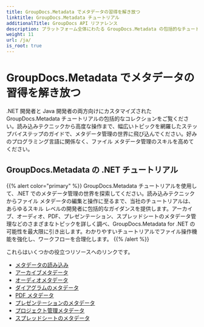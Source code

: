 ```yaml
---
title: GroupDocs.Metadata でメタデータの習得を解き放つ
linktitle: GroupDocs.Metadata チュートリアル
additionalTitle: GroupDocs API リファレンス
description: プラットフォーム全体にわたる GroupDocs.Metadata の包括的なチュートリアルをご覧ください。.NET と Java でのメタデータ管理を簡単に習得できます。
weight: 11
url: /ja/
is_root: true
---
```


# GroupDocs.Metadata でメタデータの習得を解き放つ


.NET 開発者と Java 開発者の両方向けにカスタマイズされた GroupDocs.Metadata チュートリアルの包括的なコレクションをご覧ください。読み込みテクニックから高度な操作まで、幅広いトピックを網羅したステップバイステップのガイドで、メタデータ管理の世界に飛び込んでください。好みのプログラミング言語に関係なく、ファイル メタデータ管理のスキルを高めてください。

## GroupDocs.Metadata の .NET チュートリアル
{{% alert color="primary" %}}
GroupDocs.Metadata チュートリアルを使用して、.NET でのメタデータ管理の世界を探索してください。読み込みテクニックからファイル メタデータの編集と操作に至るまで、当社のチュートリアルは、あらゆるスキル レベルの開発者に包括的なガイダンスを提供します。アーカイブ、オーディオ、PDF、プレゼンテーション、スプレッドシートのメタデータ管理などのさまざまなトピックを詳しく調べ、GroupDocs.Metadata for .NET の可能性を最大限に引き出します。わかりやすいチュートリアルでファイル操作機能を強化し、ワークフローを合理化します。
{{% /alert %}}

これらはいくつかの役立つリソースへのリンクです。
 
- [メタデータの読み込み](./net/metadata-loading/)
- [アーカイブメタデータ](./net/archive-metadata/)
- [オーディオメタデータ](./net/audio-metadata/)
- [ダイアグラムのメタデータ](./net/diagram-metadata/)
- [PDF メタデータ](./net/pdf-metadata/)
- [プレゼンテーションのメタデータ](./net/presentation-metadata/)
- [プロジェクト管理メタデータ](./net/project-management-metadata/)
- [スプレッドシートのメタデータ](./net/spreadsheet-metadata/)



